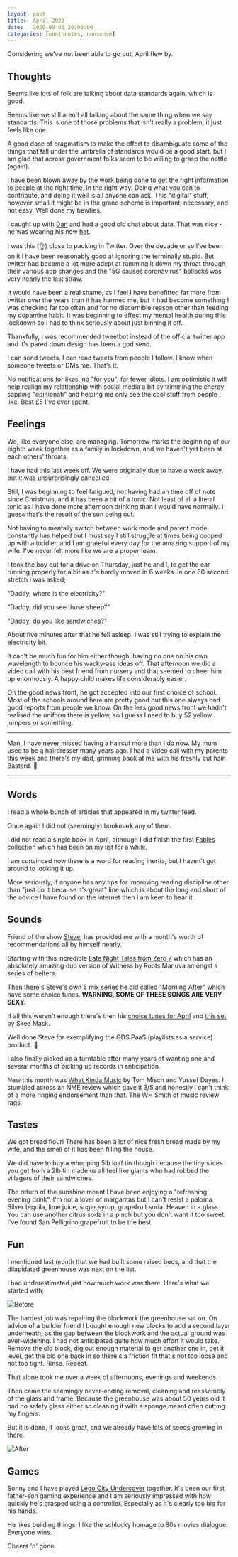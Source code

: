 ```yaml
---
layout: post
title:  April 2020
date:   2020-05-03 20:00:00
categories: [monthnotes, nonsense]
---
```


Considering we've not been able to go out, April flew by.

## Thoughts
Seems like lots of folk are talking about data standards again, which is good.

Seems like we still aren't all talking about the same thing when we say standards. This is one of those problems that isn't really a problem, it just feels like one.

A good dose of pragmatism to make the effort to disambiguate some of the things that fall under the umbrella of standards would be a good start, but I am glad that across government folks seem to be willing to grasp the nettle (again).

I have been blown away by the work being done to get the right information to people at the right time, in the right way. Doing what you can to contribute, and doing it well is all anyone can ask. This "digital" stuff, however small it might be in the grand scheme is important, necessary, and not easy. Well done my bewties.

I caught up with [Dan](twitter.com/dasbarrett) and had a good old chat about data. That was nice - he was wearing his new [hat](https://twitter.com/dasbarrett/status/1255808793373368321?s=20).

I was this (👌) close to packing in Twitter. Over the decade or so I've been on it I have been reasonably good at ignoring the terminally stupid. But twitter had become a lot more adept at ramming it down my throat through their various app changes and the "5G causes coronavirus" bollocks was very nearly the last straw.

It would have been a real shame, as I feel I have benefitted far more from twitter over the years than it has harmed me, but it had become something I was checking far too often and for no discernible reason other than feeding my dopamine habit. It was beginning to effect my mental health during this lockdown so I had to think seriously about just binning it off.

Thankfully, I was recommended tweetbot instead of the official twitter app and it's pared down design has been a god send.

I can send tweets. I can read tweets from people I follow. I know when someone tweets or DMs me. That's it.

No notifications for likes, no "for you", far fewer idiots. I am optimistic it will help realign my relationship with social media a bit by trimming the energy sapping "opinionati" and helping me only see the cool stuff from people I like. Best £5 I've ever spent.

## Feelings
We, like everyone else, are managing. Tomorrow marks the beginning of our eighth week together as a family in lockdown, and we haven't yet been at each others' throats.

I have had this last week off. We were originally due to have a week away, but it was unsurprisingly cancelled.

Still, I was beginning to feel fatigued, not having had an time off of note since Christmas, and it has been a bit of a tonic. Not least of all a literal tonic as I have done more afternoon drinking than I would have normally. I guess that's the result of the sun being out.

Not having to mentally switch between work mode and parent mode constantly has helped but I must say I still struggle at times being cooped up with a toddler, and I am grateful every day for the amazing support of my wife. I've never felt more like we are a proper team.

I took the boy out for a drive on Thursday, just he and I, to get the car running properly for a bit as it's hardly moved in 6 weeks. In one 60 second stretch I was asked;

"Daddy, where is the electricity?"

"Daddy, did you see those sheep?"

"Daddy, do you like sandwiches?"

About five minutes after that he fell asleep. I was still trying to explain the electricity bit.

It can't be much fun for him either though, having no one on his own wavelength to bounce his wacky-ass ideas off. That afternoon we did a video call with his best friend from nursery and that seemed to cheer him up enormously. A happy child makes life considerably easier.

On the good news front, he got accepted into our first choice of school. Most of the schools around here are pretty good but this one always had good reports from people we know. On the less good news front we hadn't realised the uniform there is yellow, so I guess I need to buy 52 yellow jumpers or something.

---

Man, I have never missed having a haircut more than I do now. My mum used to be a hairdresser many years ago. I had a video call with my parents this week and there's my dad, grinning back at me with his freshly cut hair. Bastard. 👦

---

## Words
I read a whole bunch of articles that appeared in my twitter feed.

Once again I did not (seemingly) bookmark any of them.

I did not read a single book in April, although I did finish the first [Fables](https://en.wikipedia.org/wiki/Fables_(comics)) collection which has been on my list for a while.

I am convinced now there is a word for reading inertia, but I haven't got around to looking it up.

More seriously, if anyone has any tips for improving reading discipline other than "just do it because it's great" line which is about the long and short of the advice I have found on the internet then I am keen to hear it.

## Sounds
Friend of the show [Steve](https://twitter.com/stevenjmesser), has provided me with a month's worth of recommendations all by himself nearly.

Starting with this incredible [Late Night Tales from Zero 7](https://www.youtube.com/playlist?list=PL9795950242D04888) which has an absolutely amazing dub version of Witness by Roots Manuva amongst a series of belters.

Then there's Steve's own 5 mix series he did called "[Morning After](https://www.mixcloud.com/winebarsexmix/)" which have some choice tunes. **WARNING, SOME OF THESE SONGS ARE VERY SEXY.**

If all this weren't enough there's then his [choice tunes for April](https://t.co/E971lTkpAF) and [this set](https://www.mixcloud.com/1020Radio/mjk-w-skee-mask-13th-april-2020/) by Skee Mask.

Well done Steve for exemplifying the GDS PaaS (playlists as a service) product. 👏

I also finally picked up a turntable after many years of wanting one and several months of picking up records in anticipation.

New this month was [What Kinda Music](https://www.youtube.com/playlist?list=PLsAk6h4n-dS3LvF5TC2E2rCBrvNnmcEKu) by Tom Misch and Yussef Dayes. I stumbled across an NME review which gave it 3/5 and honestly I can't think of a more ringing endorsement than that. The WH Smith of music review rags.

## Tastes
We got bread flour! There has been a lot of nice fresh bread made by my wife, and the smell of it has been filling the house.

We did have to buy a whopping 5lb loaf tin though because the tiny slices you get from a 2lb tin made us all feel like giants who had robbed the villagers of their sandwiches.

The return of the sunshine meant I have been enjoying a "refreshing evening drink". I'm not a lover of margaritas but I can't resist a paloma. Silver tequila, lime juice, sugar syrup, grapefruit soda. Heaven in a glass. You can use another citrus soda in a pinch but you don't want it too sweet. I've found San Pelligrino grapefruit to be the best.

## Fun
I mentioned last month that we had built some raised beds, and that the dilapidated greenhouse was next on the list.

I had underestimated just how much work was there. Here's what we started with;

![Before](/my-wee-blog/images/greenhouse-before.JPG)

The hardest job was repairing the blockwork the greenhouse sat on. On advice of a builder friend I bought enough new blocks to add a second layer underneath, as the gap between the blockwork and the actual ground was ever-widening. I had not anticipated quite how much effort it would take. Remove the old block, dig out enough material to get another one in, get it level, get the old one back in so there's a friction fit that's not too loose and not too tight. Rinse. Repeat.

That alone took me over a week of afternoons, evenings and weekends.

Then came the seemingly never-ending removal, cleaning and reassembly of the glass and frame. Because the greenhouse was about 50 years old it had no safety glass either so cleaning it with a sponge meant often cutting my fingers.

But it is done, it looks great, and we already have lots of seeds growing in there.

![After](/my-wee-blog/images/greenhouse-after.JPG)

## Games
Sonny and I have played [Lego City Undercover](https://en.wikipedia.org/wiki/Lego_City_Undercover) together. It's been our first father-son gaming experience and I am seriously impressed with how quickly he's grasped using a controller. Especially as it's clearly too big for his hands.

He likes building things, I like the schlocky homage to 80s movies dialogue. Everyone wins.

Cheers 'n' gone.
